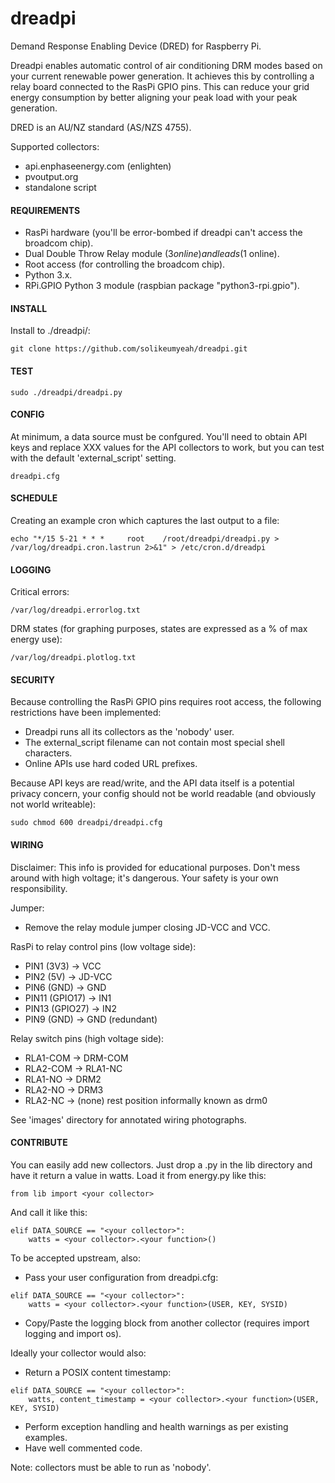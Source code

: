 # dreadpi
Demand Response Enabling Device (DRED) for Raspberry Pi.

Dreadpi enables automatic control of air conditioning DRM modes based on your current renewable power generation.
It achieves this by controlling a relay board connected to the RasPi GPIO pins.
This can reduce your grid energy consumption by better aligning your peak load with your peak generation.

DRED is an AU/NZ standard (AS/NZS 4755).

Supported collectors:
* api.enphaseenergy.com (enlighten)
* pvoutput.org
* standalone script


#### REQUIREMENTS

* RasPi hardware (you'll be error-bombed if dreadpi can't access the broadcom chip).
* Dual Double Throw Relay module ($3 online) and leads ($1 online).
* Root access (for controlling the broadcom chip).
* Python 3.x.
* RPi.GPIO Python 3 module (raspbian package "python3-rpi.gpio").

#### INSTALL

Install to ./dreadpi/:
```
git clone https://github.com/solikeumyeah/dreadpi.git
```

#### TEST
```
sudo ./dreadpi/dreadpi.py
```

#### CONFIG

At minimum, a data source must be confgured. You'll need to obtain API keys and replace XXX values for the API collectors to work, but you can test with the default 'external_script' setting.
```
dreadpi.cfg
```


#### SCHEDULE

Creating an example cron which captures the last output to a file:
```
echo "*/15 5-21 * * *     root    /root/dreadpi/dreadpi.py > /var/log/dreadpi.cron.lastrun 2>&1" > /etc/cron.d/dreadpi
```
 
#### LOGGING

Critical errors:
````
/var/log/dreadpi.errorlog.txt
````
DRM states (for graphing purposes, states are expressed as a % of max energy use):
````
/var/log/dreadpi.plotlog.txt 
````


#### SECURITY

Because controlling the RasPi GPIO pins requires root access, the following restrictions have been implemented:
* Dreadpi runs all its collectors as the 'nobody' user.
* The external_script filename can not contain most special shell characters.
* Online APIs use hard coded URL prefixes.

Because API keys are read/write, and the API data itself is a potential privacy concern, your config should not be world readable (and obviously not world writeable):
````
sudo chmod 600 dreadpi/dreadpi.cfg
````


#### WIRING

Disclaimer: This info is provided for educational purposes. Don't mess around with high voltage; it's dangerous. Your safety is your own responsibility.

Jumper:
* Remove the relay module jumper closing JD-VCC and VCC.

RasPi to relay control pins (low voltage side):	
* PIN1 (3V3)		-> VCC
* PIN2 (5V)  		-> JD-VCC
* PIN6 (GND)		-> GND
* PIN11 (GPIO17)	-> IN1
* PIN13 (GPIO27)	-> IN2
* PIN9 (GND)		-> GND (redundant)

Relay switch pins (high voltage side):
* RLA1-COM		->	DRM-COM
* RLA2-COM		->	RLA1-NC
* RLA1-NO		->	DRM2
* RLA2-NO		->	DRM3
* RLA2-NC 		-> 	(none) rest position informally known as drm0

See 'images' directory for annotated wiring photographs.


#### CONTRIBUTE

You can easily add new collectors. Just drop a .py in the lib directory and have it return a value in watts.
Load it from energy.py like this:
```
from lib import <your collector>
```
And call it like this:
```
elif DATA_SOURCE == "<your collector>":
    watts = <your collector>.<your function>()
```
To be accepted upstream, also:
* Pass your user configuration from dreadpi.cfg:
```
elif DATA_SOURCE == "<your collector>":
    watts = <your collector>.<your function>(USER, KEY, SYSID)
```
* Copy/Paste the logging block from another collector (requires import logging and import os).

Ideally your collector would also:
* Return a POSIX content timestamp:
```
elif DATA_SOURCE == "<your collector>":
    watts, content_timestamp = <your collector>.<your function>(USER, KEY, SYSID)
```
* Perform exception handling and health warnings as per existing examples.
* Have well commented code.

Note: collectors must be able to run as 'nobody'.

